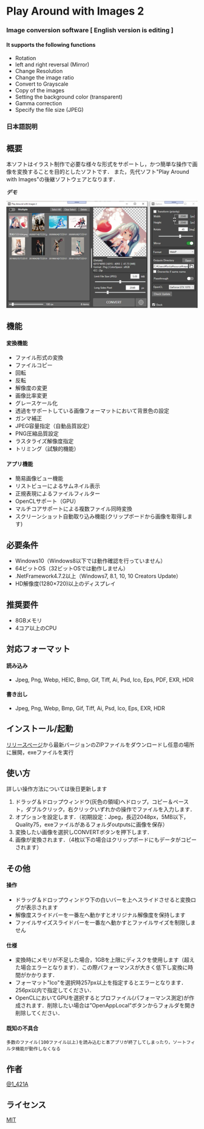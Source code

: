 # Play Around with Images 2
### Image conversion software [ English version is editing ]
#### It supports the following functions
- Rotation
- left and right reversal (Mirror)
- Change  Resolution
- Change the image ratio
- Convert to Grayscale
- Copy of the images
- Setting the background color (transparent)
- Gamma correction
- Specify the file size (JPEG)


### 日本語説明 
## 概要
  本ソフトはイラスト制作で必要な様々な形式をサポートし，かつ簡単な操作で画像を変換することを目的としたソフトです．
  また，先代ソフト"Play Around with Images"の後継ソフトウェアとなります．
 
 
***デモ***
 
![デモ](https://raw.githubusercontent.com/falxala/Play-Around-with-Images-2/master/Convert/Resources/Preview2.jpg)
 
## 機能

  #### 変換機能
  - ファイル形式の変換
  - ファイルコピー
  - 回転
  - 反転
  - 解像度の変更
  - 画像比率変更
  - グレースケール化
  - 透過をサポートしている画像フォーマットにおいて背景色の設定
  - ガンマ補正
  - JPEG容量指定（自動品質設定）
  - PNG圧縮品質設定
  - ラスタライズ解像度指定
  - トリミング（試験的機能）

  #### アプリ機能
  - 簡易画像ビュー機能
  - リストビューによるサムネイル表示
  - 正規表現によるファイルフィルター
  - OpenCLサポート（GPU）
  - マルチコアサポートによる複数ファイル同時変換
  - スクリーンショット自動取り込み機能(クリップボードから画像を取得します)

 
## 必要条件 
- Windows10（Windows8以下では動作確認を行っていません）
- 64ビットOS（32ビットOSでは動作しません）
- .NetFramework4.7.2以上（Windows7, 8.1, 10, 10 Creators Update）
- HD解像度(1280×720)以上のディスプレイ

## 推奨要件
- 8GBメモリ
- 4コア以上のCPU
 
## 対応フォーマット
  #### 読み込み
  -  Jpeg, Png, Webp, HEIC, Bmp, Gif, Tiff, Ai, Psd, Ico, Eps, PDF, EXR, HDR
  #### 書き出し
  -  Jpeg, Png, Webp, Bmp, Gif, Tiff, Ai, Psd, Ico, Eps, EXR, HDR

## インストール/起動
[リリースページ](https://github.com/falxala/Play-Around-with-Images-2/releases)から最新バージョンのZIPファイルをダウンロードし任意の場所に展開，exeファイルを実行

## 使い方
詳しい操作方法については後日更新します
1. ドラッグ＆ドロップウィンドウ(灰色の領域)へドロップ，コピー＆ペースト，ダブルクリック，右クリックいずれかの操作でファイルを入力します．
2. オプションを設定します．（初期設定：Jpeg，長辺2048px，5MB以下，Quality75，exeファイルがあるフォルダoutputsに画像を保存）
3. 変換したい画像を選択しCONVERTボタンを押下します．
4. 画像が変換されます．（4枚以下の場合はクリップボードにもデータがコピーされます）
 
## その他
   #### 操作
   - ドラッグ＆ドロップウィンドウ下の白いバーを上へスライドさせると変換ログが表示されます
   - 解像度スライドバーを一番左へ動かすとオリジナル解像度を保持します
   - ファイルサイズスライドバーを一番左へ動かすとファイルサイズを制限しません
   #### 仕様
   - 変換時にメモリが不足した場合，1GBを上限にディスクを使用します（超えた場合エラーとなります）．この際パフォーマンスが大きく低下し変換に時間がかかります．
   - フォーマット"Ico"を選択時257px以上を指定するとエラーとなります．256px以内で指定してください．
   - OpenCLにおいてGPUを選択するとプロファイル(パフォーマンス測定)が作成されます．削除したい場合は”OpenAppLocal”ボタンからフォルダを開き削除してください．
   #### 既知の不具合
    多数のファイル(100ファイル以上)を読み込むと本アプリが終了してしまったり，ソートフィルタ機能が動作しなくなる
 
## 作者
 
[@1_421A](https://twitter.com/1_421A)
 
## ライセンス
 
[MIT](https://raw.githubusercontent.com/falxala/Play-Around-with-Images-2/master/LICENSE)</blockquote>

